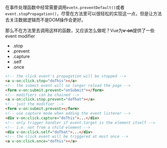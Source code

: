 在事件处理函数中经常需要调用`evetn.preventDefault()`或者 `event.stopPropagation()`，尽管在方法里可以很轻松的实现这一点，但是让方法去关注数据逻辑而不是DOM操作会更好。

那么不在方法里去调用这样的函数，又应该怎么做呢？Vue为**v-on**提供了一些event modifier
- .stop
- .prevent
- .capture
- .self
- .once

```html
<!-- the click event's propagation will be stopped -->
<a v-on:click.stop="doThis"></a>
<!-- the submit event will no longer reload the page -->
<form v-on:submit.prevent="onSubmit"></form>
<!-- modifiers can be chained -->
<a v-on:click.stop.prevent="doThat"></a>
<!-- just the modifier -->
<form v-on:submit.prevent></form>
<!-- use capture mode when adding the event listener -->
<div v-on:click.capture="doThis">...</div>
<!-- only trigger handler if event.target is the element itself -->
<!-- i.e. not from a child element -->
<div v-on:click.self="doThat">...</div>
<!-- the click event will be triggered at most once -->
<a v-on:click.once="doThis"></a>
```
